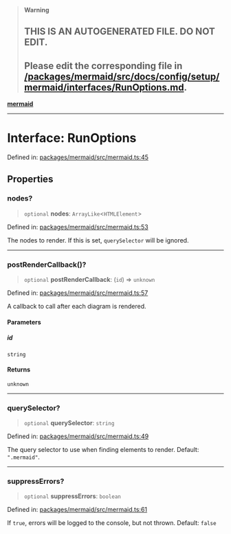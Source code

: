 > **Warning**
>
> ## THIS IS AN AUTOGENERATED FILE. DO NOT EDIT.
>
> ## Please edit the corresponding file in [/packages/mermaid/src/docs/config/setup/mermaid/interfaces/RunOptions.md](../../../../../packages/mermaid/src/docs/config/setup/mermaid/interfaces/RunOptions.md).

[**mermaid**](../../README.md)

---

# Interface: RunOptions

Defined in: [packages/mermaid/src/mermaid.ts:45](https://github.com/mermaid-js/mermaid/blob/master/packages/mermaid/src/mermaid.ts#L45)

## Properties

### nodes?

> `optional` **nodes**: `ArrayLike`<`HTMLElement`>

Defined in: [packages/mermaid/src/mermaid.ts:53](https://github.com/mermaid-js/mermaid/blob/master/packages/mermaid/src/mermaid.ts#L53)

The nodes to render. If this is set, `querySelector` will be ignored.

---

### postRenderCallback()?

> `optional` **postRenderCallback**: (`id`) => `unknown`

Defined in: [packages/mermaid/src/mermaid.ts:57](https://github.com/mermaid-js/mermaid/blob/master/packages/mermaid/src/mermaid.ts#L57)

A callback to call after each diagram is rendered.

#### Parameters

##### id

`string`

#### Returns

`unknown`

---

### querySelector?

> `optional` **querySelector**: `string`

Defined in: [packages/mermaid/src/mermaid.ts:49](https://github.com/mermaid-js/mermaid/blob/master/packages/mermaid/src/mermaid.ts#L49)

The query selector to use when finding elements to render. Default: `".mermaid"`.

---

### suppressErrors?

> `optional` **suppressErrors**: `boolean`

Defined in: [packages/mermaid/src/mermaid.ts:61](https://github.com/mermaid-js/mermaid/blob/master/packages/mermaid/src/mermaid.ts#L61)

If `true`, errors will be logged to the console, but not thrown. Default: `false`

